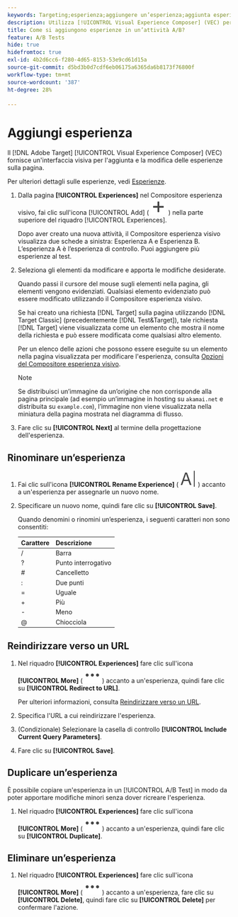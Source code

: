 ```yaml
---
keywords: Targeting;esperienza;aggiungere un’esperienza;aggiunta esperienza
description: Utilizza [!UICONTROL Visual Experience Composer] (VEC) per aggiungere esperienze alle attività.
title: Come si aggiungono esperienze in un’attività A/B?
feature: A/B Tests
hide: true
hidefromtoc: true
exl-id: 4b2d6cc6-f280-4d65-8153-53e9cd61d15a
source-git-commit: d5bd3b0d7cdf6eb06175a6365da6b8173f76800f
workflow-type: tm+mt
source-wordcount: '387'
ht-degree: 28%

---
```


# Aggiungi esperienza

Il [!DNL Adobe Target] [!UICONTROL Visual Experience Composer] (VEC) fornisce un&#39;interfaccia visiva per l&#39;aggiunta e la modifica delle esperienze sulla pagina.

Per ulteriori dettagli sulle esperienze, vedi [Esperienze](/help/main/c-experiences/experiences.md#concept_A2E10F6AFB3D4AEAB6951EE14688848D).

1. Dalla pagina **[!UICONTROL Experiences]** nel Compositore esperienza visivo, fai clic sull&#39;icona [!UICONTROL Add] ( ![icona Aggiungi](/help/main/assets/icons/Add.svg) ) nella parte superiore del riquadro [!UICONTROL Experiences].

   Dopo aver creato una nuova attività, il Compositore esperienza visivo visualizza due schede a sinistra: Esperienza A e Esperienza B. L’esperienza A è l’esperienza di controllo. Puoi aggiungere più esperienze al test.

1. Seleziona gli elementi da modificare e apporta le modifiche desiderate.

   Quando passi il cursore del mouse sugli elementi nella pagina, gli elementi vengono evidenziati. Qualsiasi elemento evidenziato può essere modificato utilizzando il Compositore esperienza visivo.

   Se hai creato una richiesta [!DNL Target] sulla pagina utilizzando [!DNL Target Classic] (precedentemente [!DNL Test&Target]), tale richiesta [!DNL Target] viene visualizzata come un elemento che mostra il nome della richiesta e può essere modificata come qualsiasi altro elemento.

   Per un elenco delle azioni che possono essere eseguite su un elemento nella pagina visualizzata per modificare l&#39;esperienza, consulta [Opzioni del Compositore esperienza visivo](/help/main/c-experiences/c-visual-experience-composer/viztarget-options.md).

   >[!NOTE]
   >
   >Se distribuisci un’immagine da un’origine che non corrisponde alla pagina principale (ad esempio un’immagine in hosting su `akamai.net` e distribuita su `example.com`), l’immagine non viene visualizzata nella miniatura della pagina mostrata nel diagramma di flusso.

1. Fare clic su **[!UICONTROL Next]** al termine della progettazione dell&#39;esperienza.

## Rinominare un’esperienza

1. Fai clic sull&#39;icona **[!UICONTROL Rename Experience]** ( ![Icona Rinomina](/help/main/assets/icons/Rename.svg) ) accanto a un&#39;esperienza per assegnarle un nuovo nome.

2. Specificare un nuovo nome, quindi fare clic su **[!UICONTROL Save]**.

   Quando denomini o rinomini un’esperienza, i seguenti caratteri non sono consentiti:

   | Carattere | Descrizione |
   |--- |--- |
   | / | Barra |
   | ? | Punto interrogativo |
   | # | Cancelletto |
   | : | Due punti |
   | = | Uguale |
   | + | Più |
   | - | Meno |
   | @ | Chiocciola |

## Reindirizzare verso un URL

1. Nel riquadro **[!UICONTROL Experiences]** fare clic sull&#39;icona **[!UICONTROL More]** ( ![Icona Altro](/help/main/assets/icons/MoreSmall.svg) ) accanto a un&#39;esperienza, quindi fare clic su **[!UICONTROL Redirect to URL]**.

   Per ulteriori informazioni, consulta [Reindirizzare verso un URL](/help/main/c-experiences/c-visual-experience-composer/redirect-offer.md).

1. Specifica l&#39;URL a cui reindirizzare l&#39;esperienza.

1. (Condizionale) Selezionare la casella di controllo **[!UICONTROL Include Current Query Parameters]**.

1. Fare clic su **[!UICONTROL Save]**.

## Duplicare un’esperienza

È possibile copiare un&#39;esperienza in un [!UICONTROL A/B Test] in modo da poter apportare modifiche minori senza dover ricreare l&#39;esperienza.

1. Nel riquadro **[!UICONTROL Experiences]** fare clic sull&#39;icona **[!UICONTROL More]** ( ![Icona Altro](/help/main/assets/icons/MoreSmall.svg) ) accanto a un&#39;esperienza, quindi fare clic su **[!UICONTROL Duplicate]**.

## Eliminare un’esperienza

1. Nel riquadro **[!UICONTROL Experiences]** fare clic sull&#39;icona **[!UICONTROL More]** ( ![Icona Altro](/help/main/assets/icons/MoreSmall.svg) ) accanto a un&#39;esperienza, fare clic su **[!UICONTROL Delete]**, quindi fare clic su **[!UICONTROL Delete]** per confermare l&#39;azione.
